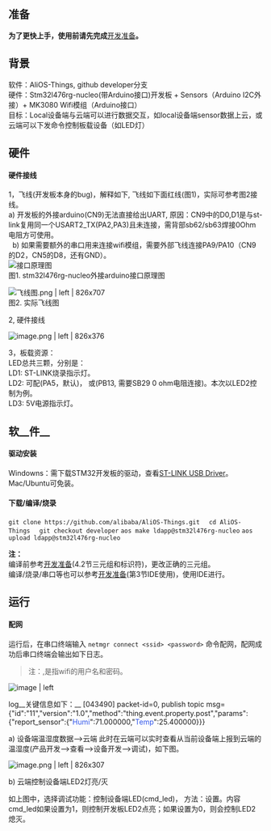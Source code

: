## 准备
__为了更快上手，使用前请先完成__[开发准备](dev-prepare-guide)__。__ 

## __背景__
软件：AliOS-Things, github developer分支  
硬件：Stm32l476rg-nucleo(带Arduino接口)开发板 + Sensors（Arduino I2C外接）+ MK3080 Wifi模组（Arduino接口）  
目标：Local设备端与云端可以进行数据交互，如local设备端sensor数据上云，或云端可以下发命令控制板载设备（如LED灯）  

## __硬件__
#### 硬件接线  
1，飞线(开发板本身的bug)，解释如下, 飞线如下面红线(图1)，实际可参考图2接线。  
   a) 开发板的外接arduino(CN9)无法直接给出UART, 原因：CN9中的D0,D1是与st-link复用同一个USART2_TX(PA2,PA3)且未连接，需背部sb62/sb63焊接0Ohm电阻方可使用。  
   b) 如果需要额外的串口用来连接wifi模组，需要外部飞线连接PA9/PA10（CN9的D2，CN5的D8，还有GND）。   
![接口原理图](https://img.alicdn.com/tfs/TB1HCFkwDqWBKNjSZFxXXcpLpXa-1063-688.png)    
图1. stm32l476rg-nucleo外接arduino接口原理图   

![飞线图.png | left | 826x707](https://img.alicdn.com/tfs/TB1tjaEwmMmBKNjSZTEXXasKpXa-985-843.png)  
图2. 实际飞线图   


2, 硬件接线   

![image.png | left | 826x376](https://img.alicdn.com/tfs/TB1cpJlwA7mBKNjSZFyXXbydFXa-1357-617.png)  


3，板载资源：   
LED总共三颗，分别是：   
LD1: ST-LINK烧录指示灯。   
LD2: 可配(PA5，默认)， 或(PB13, 需要SB29 0 ohm电阻连接)。本次以LED2控制为例。   
LD3: 5V电源指示灯。   

## 软__件__  
#### 驱动安装   
Windowns：需下载STM32开发板的驱动，查看[ST-LINK USB Driver](http://www.st.com/en/development-tools/stsw-link009.html)。Mac/Ubuntu可免装。   

#### 下载/编译/烧录   

`git clone https://github.com/alibaba/AliOS-Things.git 
`
`cd AliOS-Things 
`
`git checkout developer`
`aos make ldapp@stm32l476rg-nucleo`
`aos upload ldapp@stm32l476rg-nucleo`

__注：__   
编译前参考[开发准备](dev-prepare-guide)(4.2节三元组和标识符)，更改正确的三元组。   
编译/烧录/串口等也可以参考[开发准备](dev-prepare-guide)(第3节IDE使用)，使用IDE进行。   
## 运行
#### 配网
运行后，在串口终端输入 `netmgr connect <ssid> <password>` 命令配网，配网成功后串口终端会输出如下日志。 
> 注：<ssid>,<password>是指wifi的用户名和密码。  



![image | left](https://img.alicdn.com/tfs/TB1JiAxXbPpK1RjSZFFXXa5PpXa-662-138.png)   


log__关键信息如下：__
[043490]<V> packet-id=0, publish topic msg={"id":"11","version":"1.0","method":"thing.event.property.post","params":{"report\_sensor":{"<span data-type="color" style="color:#2F54EB">Humi</span>":71.000000,"<span data-type="color" style="color:#2F54EB">Temp</span>":25.400000}}}

a) 设备端温湿度数据-->云端 
此时在云端可以实时查看从当前设备端上报到云端的温湿度(产品开发-->查看-->设备开发-->调试)，如下图。 


![image.png | left | 826x307](https://img.alicdn.com/tfs/TB1tYgxXhTpK1RjSZFKXXa2wXXa-1475-549.png)   



b) 云端控制设备端LED2灯亮/灭 

如上图中，选择调试功能：控制设备端LED(cmd\_led)， 方法：设置。内容cmd\_led如果设置为1，则控制开发板LED2点亮；如果设置为0，则会控制LED2熄灭。 

